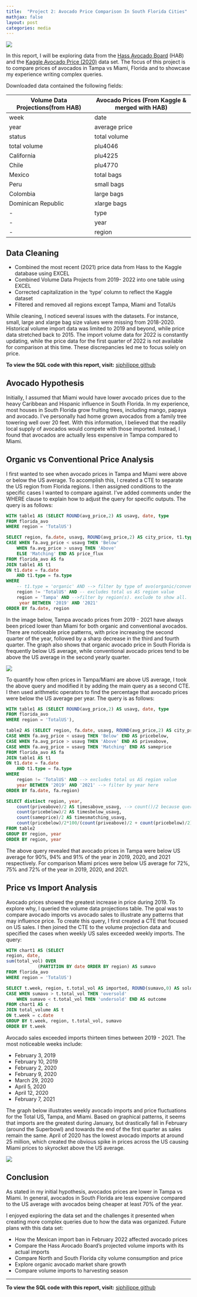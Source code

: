 ```yaml
---
title:  "Project 2: Avocado Price Comparison In South Florida Cities"
mathjax: false
layout: post
categories: media
---
```


![](/assets/img/avo/titleimg.JPG)

In this report, I will be exploring data from the [Hass Avocado Board]( https://hassavocadoboard.com/) (HAB) and the [Kaggle Avocado Price (2020)]( https://www.kaggle.com/datasets/timmate/avocado-prices-2020) data set. The focus of this project is to compare prices of avocados in Tampa vs Miami, Florida and to showcase my experience writing complex queries.  


Downloaded data contained the following fields: 


|Volume Data Projections(from HAB)| Avocado Prices (From Kaggle & merged with HAB)
|------|-----|
|week|date|
|year|average price|
|status|total volume|
|total volume|plu4046|
|California|plu4225|
|Chile|plu4770|
|Mexico|total bags|
|Peru|small bags|
|Colombia|large bags|
|Dominican Republic|xlarge bags|
|-| type|
|-| year|
|-| region|

## Data Cleaning
- Combined the most recent (2021) price data from Hass to the Kaggle database using EXCEL
- Combined Volume Data Projects from 2019- 2022 into one table using EXCEL
- Corrected capitalization in the ‘type’ column to reflect the Kaggle dataset
- Filtered and removed all regions except Tampa, Miami and TotalUs

While cleaning, I noticed several issues with the datasets. For instance, small, large and xlarge bag size values were missing from 2018-2020. Historical volume import data was limited to 2019 and beyond, while price data stretched back to 2015.  The import volume data for 2022 is constantly updating, while the price data for the first quarter of 2022 is not available for comparison at this time. These discrepancies led me to focus solely on price. 

**To view the SQL code with this report, visit:**
[sjphilippe github](https://github.com/sjphilippe/Project2)


## Avocado Hypothesis
 

Initially, I assumed that Miami would have lower avocado prices due to the heavy Caribbean and Hispanic influence in South Florida. In my experience, most houses in South Florida grow fruiting trees, including mango, papaya and avocado. I’ve personally had home grown avocados from a family tree towering well over 20 feet. With this information, I believed that the readily local supply of avocados would compete with those imported.  Instead, I found that avocados are actually less expensive in Tampa compared to Miami. 


## Organic vs Conventional Price Analysis

I first wanted to see when avocado prices in Tampa and Miami were above or below the US average. To accomplish this, I created a CTE to separate the US region from Florida regions. I then assigned conditions to the specific cases I wanted to compare against. I’ve added comments under the WHERE clause to explain how to adjust the query for specific outputs. The query is as follows: 

```sql
WITH table1 AS (SELECT ROUND(avg_price,2) AS usavg, date, type
FROM florida_avo
WHERE region = 'TotalUS') 

SELECT region, fa.date, usavg, ROUND(avg_price,2) AS city_price, t1.type,
CASE WHEN fa.avg_price < usavg THEN 'Below'
	WHEN fa.avg_price > usavg THEN 'Above'
	ELSE 'Matching' END AS price_flux
FROM florida_avo AS fa
JOIN table1 AS t1
ON t1.date = fa.date
	AND t1.type = fa.type
WHERE 
	-- t1.type = 'organic' AND --> filter by type of avo(organic/conventional)
	region != 'TotalUS' AND -- excludes total us AS region value 
	region = 'Tampa' AND -->filter by region(s). exclude to show all. 
	 year BETWEEN '2019' AND '2021'
ORDER BY fa.date, region
```
In the image below, Tampa avocado prices from 2019 - 2021 have always been priced lower than Miami for both organic and conventional avocados.  There are noticeable price patterns, with price increasing the second quarter of the year, followed by a sharp decrease in the third and fourth quarter. The graph also shows that organic avocado price in South Florida is frequently below US average, while conventional avocado prices tend to be above the US average in the second yearly quarter. 


![](/assets/img/avo/Organic%20%26%20Conventional%20Comparison.png)

To quantify how often prices in Tampa/Miami are above US average, I took the above query and modified it by adding the main query as a second CTE. I then used arithmetic operators to find the percentage that avocado prices were below the US average per year.  The query is as follows: 

```sql
WITH table1 AS (SELECT ROUND(avg_price,2) AS usavg, date, type
FROM florida_avo
WHERE region = 'TotalUS'),

table2 AS (SELECT region, fa.date, usavg, ROUND(avg_price,2) AS city_price, t1.type, year,
CASE WHEN fa.avg_price < usavg THEN 'Below' END AS pricebelow,
CASE WHEN fa.avg_price > usavg THEN 'Above' END AS priveabove,
CASE WHEN fa.avg_price = usavg THEN 'Matching' END AS sameprice
FROM florida_avo AS fa
JOIN table1 AS t1
ON t1.date = fa.date
	AND t1.type = fa.type
WHERE 
	region != 'TotalUS' AND --> excludes total us AS region value 
	year BETWEEN '2019' AND '2021' --> filter by year here
ORDER BY fa.date, fa.region)

SELECT distinct region, year, 
	count(priveabove)/2 AS timesabove_usavg, --> count()/2 because query counts organic & conventional prices AS separate weeks.
	count(pricebelow)/2 AS timesbelow_usavg,
	count(sameprice)/2 AS timesmatching_usavg,
	count(pricebelow)/2*100/(count(priveabove)/2 + count(pricebelow)/2) AS perc_below_usavg
FROM table2 
GROUP BY region, year
ORDER BY region, year
```
 
The above query revealed that avocado prices in Tampa were below US average for 90%, 94% and 91% of the year in 2019, 2020, and 2021 respectively. For comparison Miami prices were below US average for 72%, 75% and 72% of the year in 2019, 2020, and 2021. 


## Price vs Import Analysis 

Avocado prices showed the greatest increase in price during 2019. To explore why, I queried the volume data projections table. The goal was to compare avocado imports vs avocado sales to illustrate any patterns that may influence price. To create this query, I first created a CTE that focused on US sales. I then joined the CTE to the volume projection data and specified the cases when weekly US sales exceeded weekly imports. The query:

```sql
WITH chart1 AS (SELECT
region, date,
sum(total_vol) OVER 
			(PARTITION BY date ORDER BY region) AS sumavo
FROM florida_avo
WHERE region = 'TotalUS')

SELECT t.week, region, t.total_vol AS imported, ROUND(sumavo,0) AS sold, Round(t.total_vol- sumavo,0) AS difference,
CASE WHEN sumavo > t.total_vol THEN 'oversold'
	WHEN sumavo < t.total_vol THEN 'undersold' END AS outcome
FROM chart1 AS c
JOIN total_volume AS t
ON t.week = c.date
GROUP BY t.week, region, t.total_vol, sumavo
ORDER BY t.week
```

Avocado sales exceeded imports thirteen times between 2019 - 2021. The most noticeable weeks include:
- February 3, 2019
- February 10, 2019
- February 2, 2020 
- February 9, 2020 
- March 29, 2020
- April 5, 2020
- April 12, 2020	
- February 7, 2021

The graph below illustrates weekly avocado imports and price fluctuations for the Total US, Tampa, and Miami. Based on graphical patterns, it seems that imports are the greatest during January, but drastically fall in February (around the Superbowl) and towards the end of the first quarter as sales remain the same.  April of 2020 has the lowest avocado imports at around 25 million, which created the obvious spike in prices across the US causing Miami prices to skyrocket above the US average. 


![](/assets/img/avo/Imports%20vs%20price.png)


## Conclusion

As stated in my initial hypothesis, avocados prices are lower in Tampa vs Miami. In general, avocados in South Florida are less expensive compared to the US average with avocados being cheaper at least 70% of the year.  

I enjoyed exploring the data set and the challenges it presented when creating more complex queries due to how the data was organized. Future plans with this data set:

- How the Mexican import ban in February 2022 affected avocado prices
- Compare the Hass Avocado Board’s projected volume imports with its actual imports 
- Compare  North and South Florida city volume consumption and price 
- Explore organic avocado market share growth 
- Compare volume imports to harvesting season  



---

**To view the SQL code with this report, visit:**
[sjphilippe github](https://github.com/sjphilippe/Project2)
